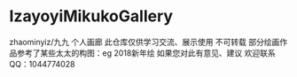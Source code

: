# IzayoyiMikukoGallery
zhaominyiz/九九 个人画廊
此仓库仅供学习交流、展示使用 不可转载
部分绘画作品参考了某些太太的构图：eg 2018新年绘
如果您对此有意见、建议 欢迎联系 QQ：1044774028
